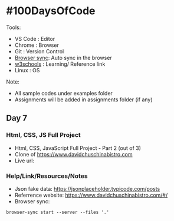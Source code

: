 # #100DaysOfCode

Tools:
- VS Code : Editor
- Chrome : Browser
- Git : Version Control
- <a href="https://browsersync.io/">Browser sync</a>: Auto sync in the browser
- <a href="https://www.w3schools.com/">w3schools</a> : Learning/ Reference link 
- Linux : OS

Note:
- All sample codes under examples folder
- Assignments will be added in assignments folder (if any)


## Day 7

### Html, CSS, JS Full Project
- Html, CSS, JavaScript Full Project - Part 2 (out of 3)
- Clone of https://www.davidchuschinabistro.com
- Live url: 

### Help/Link/Resources/Notes
- Json fake data: https://jsonplaceholder.typicode.com/posts 
- Referrence website: https://www.davidchuschinabistro.com/#/ 
- Browser sync: 
```
browser-sync start --server --files '.'
```
